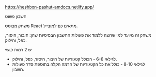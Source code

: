 https://heshbon-pashut-amdocs.netlify.app/

חשבון פשוט

משחק מבוסס React מתאים כם למובייל.

משחק זה מיועד למי שרוצה ללמוד את פעולות החשבון הבסיסיות שהן: חיבור, חיסור, כפל, וחילוק.

יש 2 רמות קושי 
- לגילאי 6-8 - הכולל קטגוריות של חיבור, חיסור, כפל, וחילוק.
- לגילאי 8-10 - כולל את כל הקטגוריות של הרמה הקלה בתוספת סדר פעולות חשבון.

